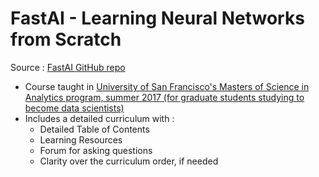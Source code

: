 # FastAI - Learning Neural Networks from Scratch
Source : [FastAI GitHub repo](https://github.com/fastai/numerical-linear-algebra)
- Course taught in [University of San Francisco's Masters of Science in Analytics program, summer 2017 (for graduate students studying to become data scientists)](https://www.usfca.edu/arts-sciences/graduate-programs/analytics)
- Includes a detailed curriculum with :
    - Detailed Table of Contents
    - Learning Resources
    - Forum for asking questions
    - Clarity over the curriculum order, if needed
